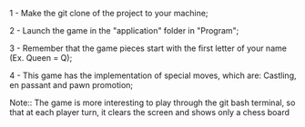 1 - Make the git clone of the project to your machine;

2 - Launch the game in the "application" folder in "Program";

3 - Remember that the game pieces start with the first letter of your name (Ex. Queen = Q);

4 - This game has the implementation of special moves, which are: Castling, en passant and pawn promotion;


Note:: The game is more interesting to play through the git bash terminal, so that at each player turn, it clears the screen and shows only a chess board
